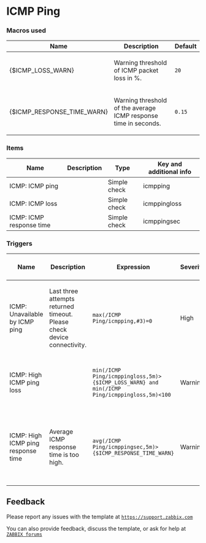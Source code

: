 
# ICMP Ping

### Macros used

|Name|Description|Default|
|----|-----------|-------|
|{$ICMP_LOSS_WARN}|<p>Warning threshold of ICMP packet loss in %.</p>|`20`|
|{$ICMP_RESPONSE_TIME_WARN}|<p>Warning threshold of the average ICMP response time in seconds.</p>|`0.15`|

### Items

|Name|Description|Type|Key and additional info|
|----|-----------|----|-----------------------|
|ICMP: ICMP ping||Simple check|icmpping|
|ICMP: ICMP loss||Simple check|icmppingloss|
|ICMP: ICMP response time||Simple check|icmppingsec|

### Triggers

|Name|Description|Expression|Severity|Dependencies and additional info|
|----|-----------|----------|--------|--------------------------------|
|ICMP: Unavailable by ICMP ping|<p>Last three attempts returned timeout.  Please check device connectivity.</p>|`max(/ICMP Ping/icmpping,#3)=0`|High||
|ICMP: High ICMP ping loss||`min(/ICMP Ping/icmppingloss,5m)>{$ICMP_LOSS_WARN} and min(/ICMP Ping/icmppingloss,5m)<100`|Warning|**Depends on**:<br><ul><li>ICMP: Unavailable by ICMP ping</li></ul>|
|ICMP: High ICMP ping response time|<p>Average ICMP response time is too high.</p>|`avg(/ICMP Ping/icmppingsec,5m)>{$ICMP_RESPONSE_TIME_WARN}`|Warning|**Depends on**:<br><ul><li>ICMP: High ICMP ping loss</li><li>ICMP: Unavailable by ICMP ping</li></ul>|

## Feedback

Please report any issues with the template at [`https://support.zabbix.com`](https://support.zabbix.com)

You can also provide feedback, discuss the template, or ask for help at [`ZABBIX forums`](https://www.zabbix.com/forum/zabbix-suggestions-and-feedback)

